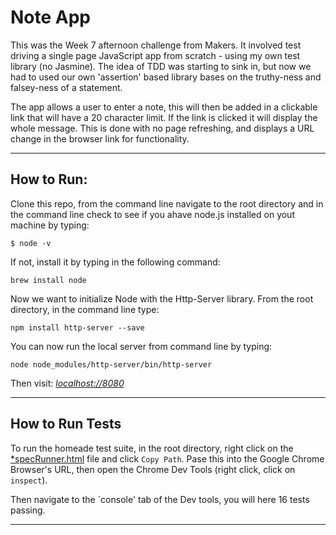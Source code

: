 # Note App

This was the Week 7 afternoon challenge from Makers. It involved test driving a single page JavaScript app from scratch - using my own test library (no Jasmine). The idea of TDD was starting to sink in, but now we had to used our own 'assertion' based library bases on the truthy-ness and falsey-ness of a statement.

The app allows a user to enter a note, this will then be added in a clickable link that will have a 20 character limit. If the link is clicked it will display the whole message. This is done with no page refreshing, and displays a URL change in the browser link for functionality.

---

## How to Run:

Clone this repo, from the command line navigate to the root directory and in the command line check to see if you ahave node.js installed on yout machine by typing:

```
$ node -v
```

If not, install it by typing in the following command:

```
brew install node
```

Now we want to initialize Node with the Http-Server library. From the root directory, in the command line type:

```
npm install http-server --save
```

You can now run the local server from command line by typing:

```
node node_modules/http-server/bin/http-server
```

Then visit: [_localhost://8080_](http://localhost:8080/)

---

## How to Run Tests

To run the homeade test suite, in the root directory, right click on the [\*specRunner.html](specRunner.html) file and click `Copy Path`. Pase this into the Google Chrome Browser's URL, then open the Chrome Dev Tools (right click, click on `inspect`).

Then navigate to the `console' tab of the Dev tools, you will here 16 tests passing.

---

<img src=" " />
